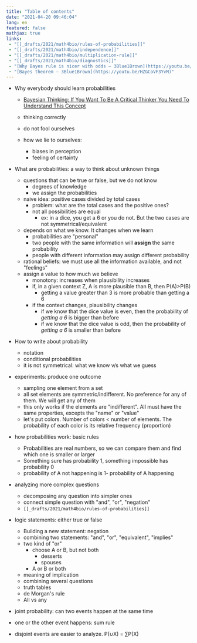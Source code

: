 ```yaml
---
title: "Table of contents"
date: "2021-04-20 09:46:04"
lang: en
featured: false
mathjax: true
links:
 - "[[_drafts/2021/math4bio/rules-of-probabilities]]"
 - "[[_drafts/2021/math4bio/independence]]"
 - "[[_drafts/2021/math4bio/multiplication-rule]]"
 - "[[_drafts/2021/math4bio/diagnostics]]"
 - "[Why Bayes rule is nicer with odds – 3Blue1Brown](https://youtu.be/lG4VkPoG3ko)"
 - "[Bayes theorem – 3Blue1Brown](https://youtu.be/HZGCoVF3YvM)"
---
```


+ Why everybody should learn probabilities
    + [Bayesian Thinking: If You Want To Be A Critical Thinker You Need To Understand This Concept](https://www.evernote.com/shard/s9/nl/1092733/32c50147-895b-44a9-a606-d0d29ce97450)
    
    + thinking correctly
    + do not fool ourselves
    + how we lie to ourselves:
        + biases in perception
        + feeling of certainty
+ What are probabilities: a way to think about unknown things
    + questions that can be true or false, but we do not know
        + degrees of knowledge
        + we assign the probabilities
    + naive idea: positive cases divided by total cases
        + problem: what are the total cases and the positive ones?
        + not all possibilities are equal
            + ex: in a dice, you get a 6 or you do not. But the two cases are not symmetrical/equivalent
    + depends on what we know. It changes when we learn
        + probabilities are "personal"
        + two people with the same information will **assign** the same probability
        + people with different information may assign different probability
    + rational beliefs: we must use all the information available, and not "feelings"
    + assign a value to how much we believe
        + monotony: increases when plausibility increases
        + if, in a given context Z, A is more plausible than B, then P(A)>P(B)
            + getting a value greater than 3 is more probable than getting a 6
        + if the context changes, plausibility changes
            + if we know that the dice value is even, then the probability of _getting a 6_ is bigger than before
            + if we know that the dice value is odd, then the probability of _getting a 6_ is smaller than before
+ How to write about probability
    + notation
    + conditional probabilities
    + it is not symmetrical: what we know v/s what we guess
+ experiments: produce one outcome
    + sampling one element from a set
    + all set elements are symmetric/indifferent. No preference for any of them. We will get any of them
    + this only works if the elements are "indifferent". All must have the same properties, excepts the "name" or "value"
    + let's put colors. Number of colors < number of elements. The probability of each color is its relative frequency (proportion)
+ how probabilities work: basic rules
    + Probabilities are real numbers, so we can compare them and find which one is smaller or larger
    + Something sure has probability 1, something impossible has probability 0
    + probability of A not happening is 1- probability of A happening
+ analyzing more complex questions
    + decomposing any question into simpler ones
    + connect simple question with "and", "or", "negation"
    + `[[_drafts/2021/math4bio/rules-of-probabilities]]`

+ logic statements: either true or false
    + Building a new statement: negation
    + combining two statements: "and", "or", "equivalent", "implies"
    + two kind of "or"
        + choose A or B, but not both
            + desserts
            + spouses
        + A or B or both
    + meaning of implication
    + combining several questions
    + truth tables
    + de Morgan's rule
    + All vs any

+ joint probability: can two events happen at the same time
+ one or the other event happens: sum rule
+ disjoint events are easier to analyze. P(∪X) = ∑P(X)

